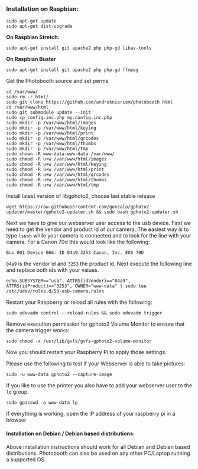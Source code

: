 ### Installation on Raspbian:
```
sudo apt-get update
sudo apt-get dist-upgrade
```
**On Raspbian Stretch:**
```
sudo apt-get install git apache2 php php-gd libav-tools
```
**On Raspbian Buster**
```
sudo apt-get install git apache2 php php-gd ffmpeg
```
Get the Photobooth source and set perms
```
cd /var/www/
sudo rm -r html/
sudo git clone https://github.com/andreknieriem/photobooth html
cd /var/www/html
sudo git submodule update --init
sudo cp config.inc.php my.config.inc.php
sudo mkdir -p /var/www/html/images
sudo mkdir -p /var/www/html/keying
sudo mkdir -p /var/www/html/print
sudo mkdir -p /var/www/html/qrcodes
sudo mkdir -p /var/www/html/thumbs
sudo mkdir -p /var/www/html/tmp
sudo chown -R www-data:www-data /var/www/
sudo chmod -R u+w /var/www/html/images
sudo chmod -R u+w /var/www/html/keying
sudo chmod -R u+w /var/www/html/print
sudo chmod -R u+w /var/www/html/qrcodes
sudo chmod -R u+w /var/www/html/thumbs
sudo chmod -R u+w /var/www/html/tmp
```

Install latest version of libgphoto2, choose last stable release
```
wget https://raw.githubusercontent.com/gonzalo/gphoto2-updater/master/gphoto2-updater.sh && sudo bash gphoto2-updater.sh
```

Next we have to give our webserver user access to the usb device. First we need
to get the vendor and product id of our camera. The easiest way is to type
`lsusb` while your camera is connected and to look for the line with your
camera. For a Canon 70d this would look like the following:

```
Bus 001 Device 066: ID 04a9:3253 Canon, Inc. EOS 70D
```

`04a9` is the vendor id and `3253` the product id. Next execute the following
line and replace both ids with your values.

```
echo SUBSYSTEM=="usb", ATTRS{idVendor}=="04a9", ATTRS{idProduct}=="3253", OWNER="www-data" | sudo tee /etc/udev/rules.d/50-usb-camera.rules
```

Restart your Raspberry or reload all rules with the following:

```
sudo udevadm control --reload-rules && sudo udevadm trigger
```

Remove execution permission for gphoto2 Volume Monitor to ensure that the camera trigger works:
```
sudo chmod -x /usr/lib/gvfs/gvfs-gphoto2-volume-monitor
```
Now you should restart your Raspberry Pi to apply those settings.

Please use the following to test if your Webserver is able to take pictures:

```
sudo -u www-data gphoto2 --capture-image
```

If you like to use the printer you also have to add your webserver user to the `ld` group.

```
sudo gpasswd -a www-data lp
```

If everything is working, open the IP address of your raspberry pi in a browser


#### Installation on Debian / Debian based distributions:
Above installation instructions should work for all Debian and Debian based distributions.
Photobooth can also be used on any other PC/Laptop running a supported OS.
